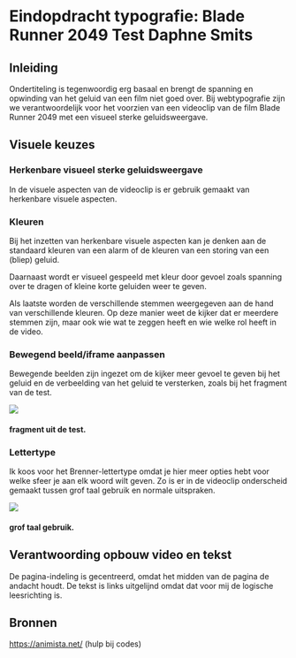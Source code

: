 # Eindopdracht typografie: Blade Runner 2049 Test Daphne Smits

## Inleiding
Ondertiteling is tegenwoordig erg basaal en brengt de spanning en opwinding van het geluid van een film niet goed over. Bij webtypografie zijn we verantwoordelijk voor het voorzien van een videoclip van de film Blade Runner 2049 met een visueel sterke geluidsweergave. 

## Visuele keuzes 
### Herkenbare visueel sterke geluidsweergave
In de visuele aspecten van de videoclip is er gebruik gemaakt van herkenbare visuele aspecten. 

### Kleuren
Bij het inzetten van herkenbare visuele aspecten kan je denken aan de standaard kleuren van een alarm of de kleuren van een storing van een (bliep) geluid. 

Daarnaast wordt er visueel gespeeld met kleur door gevoel zoals spanning over te dragen of kleine korte geluiden weer te geven.

Als laatste worden de verschillende stemmen weergegeven aan de hand van verschillende kleuren. Op deze manier weet de kijker dat er meerdere stemmen zijn, maar ook wie wat te zeggen heeft en wie welke rol heeft in de video.

### Bewegend beeld/iframe aanpassen
Bewegende beelden zijn ingezet om de kijker meer gevoel te geven bij het geluid en de verbeelding van het geluid te versterken, zoals bij het fragment van de test. 

![](/images.typo/Test.png) 
#### fragment uit de test.

### Lettertype
Ik koos voor het Brenner-lettertype omdat je hier meer opties hebt voor welke sfeer je aan elk woord wilt geven. Zo is er in de videoclip onderscheid gemaakt tussen grof taal gebruik en normale uitspraken. 

![](/images.typo/Grof.png) 
#### grof taal gebruik.

## Verantwoording opbouw video en tekst
De pagina-indeling is gecentreerd, omdat het midden van de pagina de andacht houdt. De tekst is links uitgelijnd omdat dat voor mij de logische leesrichting is.

## Bronnen
https://animista.net/ (hulp bij codes)
